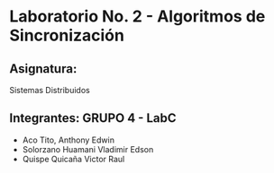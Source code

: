 # Laboratorio No. 2 - Algoritmos de Sincronización




## Asignatura:

Sistemas Distribuidos

## Integrantes: GRUPO 4 - LabC
- Aco Tito, Anthony Edwin
- Solorzano Huamani Vladimir Edson
- Quispe Quicaña Victor Raul

